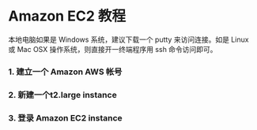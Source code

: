 # Amazon EC2 教程

本地电脑如果是 Windows 系统，建议下载一个 putty 来访问连接。如是 Linux 或 Mac OSX 操作系统，则直接开一终端程序用 ssh 命令访问即可。

### 1. 建立一个 Amazon AWS 帐号


### 2. 新建一个t2.large instance


### 3. 登录 Amazon EC2 instance



